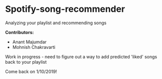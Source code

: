 # Spotify-song-recommender
Analyzing your playlist and recommending songs

<b>Contributors:</b>
<ul>
  <li>Anant Majumdar</li>
  <li>Mohnish Chakravarti</li>
  </ul>

Work in progress - need to figure out a way to add predicted 'liked' songs back to your playlist

Come back on 1/10/2019!
